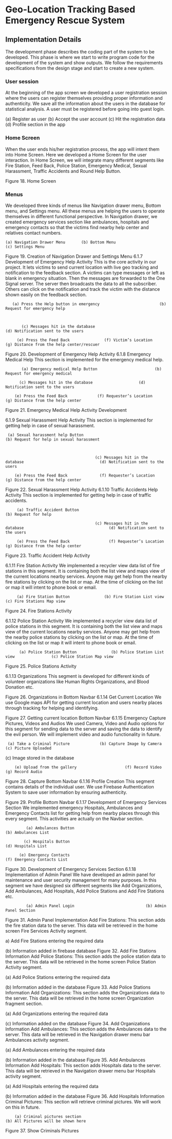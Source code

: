 # Geo-Location Tracking Based Emergency Rescue System
## Implementation Details
The development phase describes the coding part of the system to be developed. This phase is where we start to write program code for the development of the system and show outputs. We follow the requirements specifications from the design stage and start to create a new system. 

### User session 
At the beginning of the app screen we developed a user registration session where the users can register themselves providing proper information and authenticity. We save all the information about the users in the database for statistical analysis. A user must be registered before going into guest login.
  				
(a) Register as user
(b) Accept the user account
(c) Hit the registration data		                   
(d) Profile section in the app

### Home Screen
When the user ends his/her registration process, the app will intent them into Home Screen. Here we developed a Home Screen for the user interaction. In Home Screen, we will integrate many different segments like Fire Station, Feed Back, Police Station, Emergency Medical, Sexual Harassment, Traffic Accidents and Round Help Button.
 
Figure 18. Home Screen
### Menus
We developed three kinds of menus like Navigation drawer menu, Bottom menu, and Settings menu. All these menus are helping the users to operate themselves in different functional perspective. In Navigation drawer, we created emergency services section like ambulances, hospitals and emergency contacts so that the victims find nearby help center and relatives contact numbers. 

    (a) Navigation Drawer Menu 		 (b) Bottom Menu	                  (c) Settings Menu
Figure 19. Creation of Navigation Drawer and Settings Menu
6.1.7 Development of Emergency Help Activity
This is the core activity in our project. It lets victims to send current location with live geo tracking and notification to the feedback section. A victims can type messages or left as blank in emergency situation. Then the messages are forwarded to the One Signal server. The server then broadcasts the data to all the subscriber. Others can click on the notification and track the victim with the distance shown easily on the feedback section.
  				 

       (a) Press the Help button in emergency 			               (b) Request for emergency help

    

           (c) Messages hit in the database 	                            (d) Notification sent to the users

         (e) Press the Feed Back	           (f) Victim’s Location	(g) Distance from the help center/rescuer
Figure 20. Development of Emergency Help Activity
6.1.8 Emergency Medical Help
This section is implemented for the emergency medical help.
       
           (a) Emergency medical Help Button 			             (b) Request for emergency medical

          (c) Messages hit in the database 		              (d) Notification sent to the users

        (e) Press the Feed Back	            (f) Requester’s Location	          (g) Distance from the help center
Figure 21. Emergency Medical Help Activity Development

6.1.9 Sexual Harassment Help Activity 
This section is implemented for getting help in case of sexual harassment.
  				 
     (a) Sexual harassment help Button	                                          (b) Request for help in sexual harassment

   

                                           (c) Messages hit in the database 	                            (d) Notification sent to the users

        (e) Press the Feed Back	             (f) Requester’s Location	          (g) Distance from the help center
Figure 22. Sexual Harassment Help Activity
6.1.10 Traffic Accidents Help Activity
This section is implemented for getting help in case of traffic accidents.
  					 
         (a) Traffic Accident Button 		                                                           (b) Request for help
   
                                           (c) Messages hit in the database                                     (d) Notification sent to the users

         (e) Press the Feed Back	             (f) Requester’s Location	          (g) Distance from the help center
Figure 23. Traffic Accident Help Activity

6.1.11 Fire Station Activity
We implemented a recycler view data list of fire stations in this segment. It is containing both the list view and maps view of the current locations nearby services. Anyone may get help from the nearby fire stations by clicking on the list or map. At the time of clicking on the list or map it will intent to phone book or email.

         (a) Fire Station Button 	           (b) Fire Station List view 	             (c) Fire Stations Map view
Figure 24. Fire Stations Activity








6.1.12 Police Station Activity
We implemented a recycler view data list of police stations in this segment. It is containing both the list view and maps view of the current locations nearby services. Anyone may get help from the nearby police stations by clicking on the list or map. At the time of clicking on the list or map it will intent to phone book or email.


          (a) Police Station Button 	          (b) Police Station List view                (c) Police Station Map view
Figure 25. Police Stations Activity







6.1.13 Organizations
This segment is developed for different kinds of volunteer organizations like Human Rights Organizations, and Blood Donation etc. 
 
Figure 26. Organizations in Bottom Navbar
6.1.14 Get Current Location
We use Google maps API for getting current location and users nearby places through tracking for helping and identifying.
 
Figure 27. Getting current location Bottom Navbar
6.1.15 Emergency Capture Pictures, Videos and Audios
We used Camera, Video and Audio options for this segment for sending data to the server and saving the data to identify the evil person. We will implement video and audio functionality in future.

     (a) Take a Criminal Picture 	         (b) Capture Image by Camera    	      (c) Picture Uploaded
 

(c) Image stored in the database

        (e) Upload from the gallery                     (f) Record Video 	                      (g) Record Audio
Figure 28. Capture Bottom Navbar
6.1.16 Profile Creation 
This segment contains details of the individual user. We use Firebase Authentication System to save user information by ensuring authenticity.
 
Figure 29. Profile Bottom Navbar
6.1.17 Development of Emergency Services Section
We implemented emergency Hospitals, Ambulances and Emergency Contacts list for getting help from nearby places through this every segment. This activities are actually on the Navbar section.
  					 
             (a) Ambulances Button 				                              (b) Ambulances List
  					 
        	(c) Hospitals Button 				                                (d) Hospitals List
  					 
          (e) Emergency Contacts 			                                       (f) Emergency Contacts List
Figure 30. Development of Emergency Services Section
6.1.18 Implementation of Admin Panel
We have developed an admin panel for maintenance and user security management for many purposes. In this segment we have designed six different segments like Add Organizations, Add Ambulances, Add Hospitals, Add Police Stations and Add Fire Stations etc.
  					 
             (a) Admin Panel Login 				 	             (b) Admin Panel Section
Figure 31. Admin Panel Implementation
Add Fire Stations: This section adds the fire station data to the server. This data will be retrieved in the home screen Fire Services Activity segment. 

a) Add Fire Stations entering the required data

 

(b) Information added in firebase database
Figure 32. Add Fire Stations Information
Add Police Stations: This section adds the police station data to the server. This data will be retrieved in the home screen Police Station Activity segment. 

(a) Add Police Stations entering the required data

 
(b) Information added in the database
Figure 33. Add Police Stations Information
Add Organizations: This section adds the Organizations data to the server. This data will be retrieved in the home screen Organization fragment section. 

(a) Add Organizations entering the required data

 

(c) Information added on the database
Figure 34. Add Organizations Information
Add Ambulances: This section adds the Ambulances data to the server. This data will be retrieved in the Navigation drawer menu bar Ambulances activity segment. 

(a) Add Ambulances entering the required data

 

(b) Information added in the database
Figure 35. Add Ambulances Information
Add Hospitals: This section adds Hospitals data to the server. This data will be retrieved in the Navigation drawer menu bar Hospitals activity segment. 

(a) Add Hospitals entering the required data

(b) Information added in the database
Figure 36. Add Hospitals Information
Criminal Pictures: This section will retrieve criminal pictures. We will work on this in future.
  				 
        (a) Criminal pictures section			                                 (b) All Pictures will be shown here
Figure 37. Show Criminals Pictures

